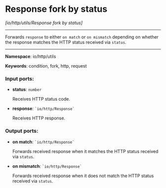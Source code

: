 # Response fork by status

_[io/http/utils/Response fork by status]_

---

Forwards `response` to either `on match` or `on mismatch` depending on whether the response matches the HTTP status received via `status`.

---

__Namespace__: io/http/utils

__Keywords__: condition, fork, http, request

### Input ports:

* __status__: ` number `

    Receives HTTP status code.


* __response__: `` `io/http/Response` ``

    Receives HTTP response.

### Output ports:

* __on match__: `` `io/http/Response` ``

    Forwards received response when it matches the HTTP status received via `status`.


* __on mismatch__: `` `io/http/Response` ``

    Forwards received response when it does not match the HTTP status received via `status`.

